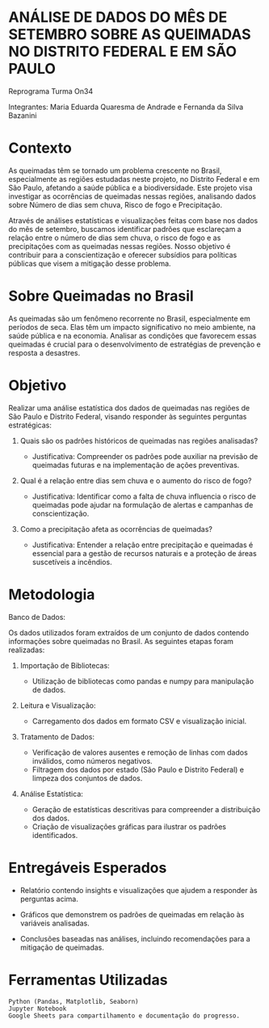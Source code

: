
# ANÁLISE DE DADOS DO MÊS DE SETEMBRO SOBRE AS QUEIMADAS NO DISTRITO FEDERAL E EM SÃO PAULO

Reprograma Turma On34

Integrantes: Maria Eduarda Quaresma de Andrade e Fernanda da Silva Bazanini

# Contexto

As queimadas têm se tornado um problema crescente no Brasil, especialmente as regiões estudadas neste projeto, no Distrito Federal e em São Paulo, afetando a saúde pública e a biodiversidade. Este projeto visa investigar as ocorrências de queimadas nessas regiões, analisando dados sobre Número de dias sem chuva, Risco de fogo e Precipitação.

Através de análises estatísticas e visualizações feitas com base nos dados do mês de setembro, buscamos identificar padrões que esclareçam a relação entre o número de dias sem chuva, o risco de fogo e as precipitações com as queimadas nessas regiões. Nosso objetivo é contribuir para a conscientização e oferecer subsídios para políticas públicas que visem a mitigação desse problema.

# Sobre Queimadas no Brasil

As queimadas são um fenômeno recorrente no Brasil, especialmente em períodos de seca. Elas têm um impacto significativo no meio ambiente, na saúde pública e na economia. Analisar as condições que favorecem essas queimadas é crucial para o desenvolvimento de estratégias de prevenção e resposta a desastres.

# Objetivo

Realizar uma análise estatística dos dados de queimadas nas regiões de São Paulo e Distrito Federal, visando responder às seguintes perguntas estratégicas:

1. Quais são os padrões históricos de queimadas nas regiões analisadas?

    * Justificativa: Compreender os padrões pode auxiliar na previsão de queimadas futuras e na implementação de ações preventivas.

2. Qual é a relação entre dias sem chuva e o aumento do risco de fogo?

    * Justificativa: Identificar como a falta de chuva influencia o risco de queimadas pode ajudar na formulação de alertas e campanhas de conscientização.

3. Como a precipitação afeta as ocorrências de queimadas?

    * Justificativa: Entender a relação entre precipitação e queimadas é essencial para a gestão de recursos naturais e a proteção de áreas suscetíveis a incêndios.

# Metodologia

Banco de Dados:

Os dados utilizados foram extraídos de um conjunto de dados contendo informações sobre queimadas no Brasil. As seguintes etapas foram realizadas:

1. Importação de Bibliotecas:

    * Utilização de bibliotecas como pandas e numpy para manipulação de dados.

2. Leitura e Visualização:

    * Carregamento dos dados em formato CSV e visualização inicial.

3. Tratamento de Dados:

    * Verificação de valores ausentes e remoção de linhas com dados inválidos, como números negativos.
    * Filtragem dos dados por estado (São Paulo e Distrito Federal) e limpeza dos conjuntos de dados.

4. Análise Estatística:

    * Geração de estatísticas descritivas para compreender a distribuição dos dados.
    * Criação de visualizações gráficas para ilustrar os padrões identificados.

# Entregáveis Esperados

* Relatório contendo insights e visualizações que ajudem a responder às perguntas acima.

* Gráficos que demonstrem os padrões de queimadas em relação às variáveis analisadas.

* Conclusões baseadas nas análises, incluindo recomendações para a mitigação de queimadas.

# Ferramentas Utilizadas

    Python (Pandas, Matplotlib, Seaborn)
    Jupyter Notebook
    Google Sheets para compartilhamento e documentação do progresso.


